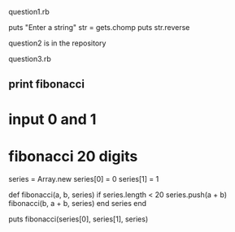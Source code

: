 question1.rb

puts "Enter a string"
str = gets.chomp
puts str.reverse

question2 
is in the repository

question3.rb

## print fibonacci
# input 0 and 1
#  fibonacci 20 digits

series = Array.new
series[0] = 0
series[1] = 1

def fibonacci(a, b, series)
  if series.length < 20
    series.push(a + b)
    fibonacci(b, a + b, series)
  end
  series
end

puts fibonacci(series[0], series[1], series)
